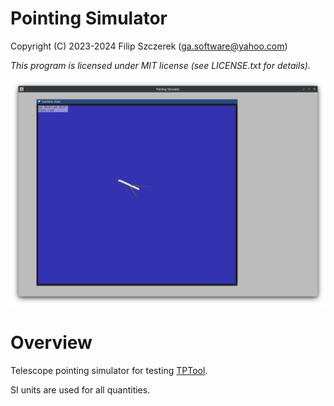 # Pointing Simulator

Copyright (C) 2023-2024 Filip Szczerek (ga.software@yahoo.com)

*This program is licensed under MIT license (see LICENSE.txt for details).*


![Main window](main_window.png)

# Overview

Telescope pointing simulator for testing [TPTool]().

SI units are used for all quantities.
